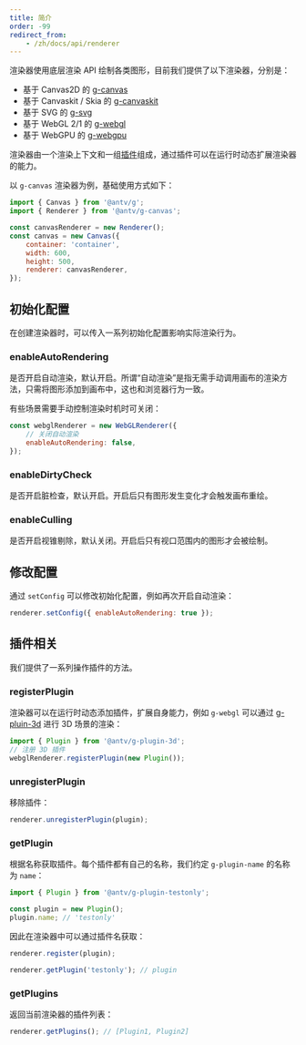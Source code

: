 ```yaml
---
title: 简介
order: -99
redirect_from:
    - /zh/docs/api/renderer
---
```


渲染器使用底层渲染 API 绘制各类图形，目前我们提供了以下渲染器，分别是：

-   基于 Canvas2D 的 [g-canvas](/zh/docs/api/renderer/canvas)
-   基于 Canvaskit / Skia 的 [g-canvaskit](/zh/docs/api/renderer/canvaskit)
-   基于 SVG 的 [g-svg](/zh/docs/api/renderer/svg)
-   基于 WebGL 2/1 的 [g-webgl](/zh/docs/api/renderer/webgl)
-   基于 WebGPU 的 [g-webgpu](/zh/docs/api/renderer/webgpu)

渲染器由一个渲染上下文和一组[插件](/zh/docs/plugins/intro)组成，通过插件可以在运行时动态扩展渲染器的能力。

以 `g-canvas` 渲染器为例，基础使用方式如下：

```js
import { Canvas } from '@antv/g';
import { Renderer } from '@antv/g-canvas';

const canvasRenderer = new Renderer();
const canvas = new Canvas({
    container: 'container',
    width: 600,
    height: 500,
    renderer: canvasRenderer,
});
```

## 初始化配置

在创建渲染器时，可以传入一系列初始化配置影响实际渲染行为。

### enableAutoRendering

是否开启自动渲染，默认开启。所谓“自动渲染”是指无需手动调用画布的渲染方法，只需将图形添加到画布中，这也和浏览器行为一致。

有些场景需要手动控制渲染时机时可关闭：

```js
const webglRenderer = new WebGLRenderer({
    // 关闭自动渲染
    enableAutoRendering: false,
});
```

### enableDirtyCheck

是否开启脏检查，默认开启。开启后只有图形发生变化才会触发画布重绘。

### enableCulling

是否开启视锥剔除，默认关闭。开启后只有视口范围内的图形才会被绘制。

## 修改配置

通过 `setConfig` 可以修改初始化配置，例如再次开启自动渲染：

```js
renderer.setConfig({ enableAutoRendering: true });
```

## 插件相关

我们提供了一系列操作插件的方法。

### registerPlugin

渲染器可以在运行时动态添加插件，扩展自身能力，例如 `g-webgl` 可以通过 [g-pluin-3d](/zh/docs/plugins/3d) 进行 3D 场景的渲染：

```js
import { Plugin } from '@antv/g-plugin-3d';
// 注册 3D 插件
webglRenderer.registerPlugin(new Plugin());
```

### unregisterPlugin

移除插件：

```js
renderer.unregisterPlugin(plugin);
```

### getPlugin

根据名称获取插件。每个插件都有自己的名称，我们约定 `g-plugin-name` 的名称为 `name`：

```js
import { Plugin } from '@antv/g-plugin-testonly';

const plugin = new Plugin();
plugin.name; // 'testonly'
```

因此在渲染器中可以通过插件名获取：

```js
renderer.register(plugin);

renderer.getPlugin('testonly'); // plugin
```

### getPlugins

返回当前渲染器的插件列表：

```js
renderer.getPlugins(); // [Plugin1, Plugin2]
```
